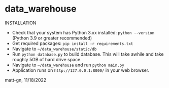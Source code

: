 # data_warehouse

INSTALLATION

- Check that your system has Python 3.xx installed: `python --version` (Python 3.9 or greater recommended)
- Get required packages: `pip install -r requirements.txt`
- Navigate to `~/data_warehouse/static/db`
- Run `python database.py` to build database. This will take awhile and take roughly 5GB of hard drive space.
- Navigate to `~/data_warehouse` and run `python main.py`
- Application runs on `http://127.0.0.1:8000/` in your web browser.


matt-gn, 11/18/2022
